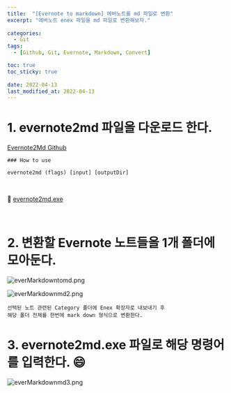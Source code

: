 ```yaml
---
title:  "[Evernote to markdown] 에버노트를 md 파일로 변환" 
excerpt: "에버노트 enex 파일을 md 파일로 변환해보자."
 
categories:
  - Git
tags:
  - [Github, Git, Evernote, Markdown, Convert]

toc: true
toc_sticky: true
 
date: 2022-04-13
last_modified_at: 2022-04-13
---
```


# 1. evernote2md 파일을 다운로드 한다.
[Evernote2Md Github](https://github.com/wormi4ok/evernote2md)

```
### How to use

evernote2md (flags) [input] [outputDir]
```
<br>

📌 [evernote2md.exe](/file/evernote2md.exe)

<br>

# 2. 변환할 Evernote 노트들을 1개 폴더에 모아둔다.
![everMarkdowntomd.png](/image/everMarkdowntomd.png)

![everMarkdownmd2.png](/image/everMarkdownmd2.png)

```
선택된 노트 관련된 Category 폴더에 Enex 확장자로 내보내기 후 
해당 폴더 전체를 한번에 mark down 형식으로 변환한다. 
```

# 3. evernote2md.exe 파일로 해당 명령어를 입력한다. 😄
![everMarkdownmd3.png](/image/everMarkdownmd3.png)